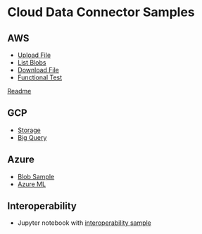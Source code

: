 # Cloud Data Connector Samples

AWS 
---

* [Upload File](./aws/upload_file.py)
* [List Blobs](./aws/list_blobs.py)
* [Download File](./aws/download_file.py)
* [Functional Test](./aws/functional_test.py)
            
[Readme](./aws/Readme.md)

GCP
---
* [Storage](./gcp/storage.py)
* [Big Query](./gcp/bigquery.py)

Azure
---
* [Blob Sample](./azure/blob_sample.py)
* [Azure ML](./azure/azureml_sample.py)

Interoperability
---
* Jupyter notebook with [interoperability sample](./interoperability/Interoperability.ipynb)
